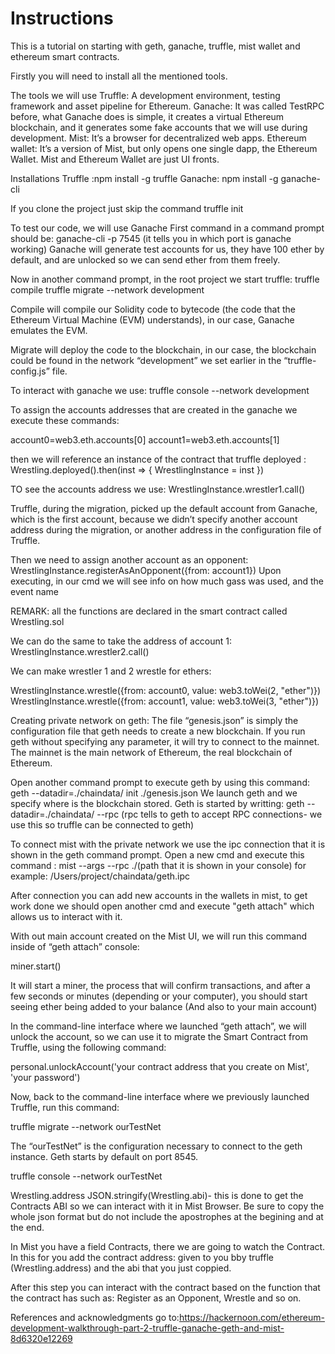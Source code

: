 # Instructions
This is a tutorial on starting with geth, ganache, truffle, mist wallet and ethereum smart contracts.

Firstly you will need to install all the mentioned tools.

The tools we will use
Truffle: A development environment, testing framework and asset pipeline for Ethereum. 
Ganache: It was called TestRPC before, what Ganache does is simple, it creates a virtual Ethereum blockchain, and it generates some fake accounts that we will use during development.
Mist: It’s a browser for decentralized web apps.
Ethereum wallet: It’s a version of Mist, but only opens one single dapp, the Ethereum Wallet. Mist and Ethereum Wallet are just UI fronts.

Installations
Truffle :npm install -g truffle
Ganache: npm install -g ganache-cli

If you clone the project just skip the command truffle init


To test our code, we will use Ganache
First command in a command prompt should be: ganache-cli -p 7545 (it tells you in which port is ganache working)
Ganache will generate test accounts for us, they have 100 ether by default, and are unlocked so we can send ether from them freely.

Now in another command prompt, in the root project we start truffle:
truffle compile
truffle migrate --network development


Compile will compile our Solidity code to bytecode (the code that the Ethereum Virtual Machine (EVM) understands), in our case, Ganache emulates the EVM.

Migrate will deploy the code to the blockchain, in our case, the blockchain could be found in the network “development” we set earlier in the “truffle-config.js” file.

To interact with ganache we use:
truffle console --network development

To assign the accounts addresses that are created in the ganache we execute these commands:

account0=web3.eth.accounts[0]
account1=web3.eth.accounts[1]



then  we will reference an instance of the contract that truffle deployed :
Wrestling.deployed().then(inst => { WrestlingInstance = inst })

TO see the accounts address we use:
WrestlingInstance.wrestler1.call()

Truffle, during the migration, picked up the default account from Ganache, which is the first account, because we didn’t specify another account address during the migration, or another address in the configuration file of Truffle.

Then we need to assign another account as an opponent:
WrestlingInstance.registerAsAnOpponent({from: account1})
Upon executing, in our cmd we will see info on how much gass was used, and the event name

REMARK: all the functions are declared in the smart contract called Wrestling.sol

We can do the same to take the address of account 1:
WrestlingInstance.wrestler2.call()

We can make wrestler 1 and 2 wrestle for ethers:

WrestlingInstance.wrestle({from: account0, value: web3.toWei(2, "ether")})
WrestlingInstance.wrestle({from: account1, value: web3.toWei(3, "ether")})


Creating private network on geth:
The file “genesis.json” is simply the configuration file that geth needs to create a new blockchain. 
If you run geth without specifying any parameter, it will try to connect to the mainnet. The mainnet is the main network of Ethereum, the real blockchain of Ethereum.

Open another command prompt to execute geth by using this command:
geth --datadir=./chaindata/ init ./genesis.json
We launch geth and  we specify where is the blockchain stored.
 Geth is started by writting: geth --datadir=./chaindata/ --rpc (rpc tells to geth to accept RPC connections- we use this so truffle can be connected to geth)

To connect mist with the private network we use the ipc connection that it is shown in the geth command prompt.
Open a new cmd and execute this command : mist --args --rpc ./(path that it is shown in your console) for example: /Users/project/chaindata/geth.ipc

After connection you can add new accounts in the wallets in mist, to get work done we should open another cmd and execute "geth attach" which allows us to interact with it.

With out main account created on the Mist UI, we will run this command inside of “geth attach” console:

miner.start()

It will start a miner, the process that will confirm transactions, and after a few seconds or minutes (depending or your computer), you should start seeing ether being added to your balance (And also to your main account)

In the command-line interface where we launched “geth attach”, we will unlock the account, so we can use it to migrate the Smart Contract from Truffle, using the following command:

personal.unlockAccount('your contract address that you create on Mist', 'your password')


Now, back to the command-line interface where we previously launched Truffle, run this command:

truffle migrate --network ourTestNet



The “ourTestNet” is the configuration necessary to connect to the geth instance. Geth starts by default on port 8545.

truffle console --network ourTestNet

Wrestling.address
JSON.stringify(Wrestling.abi)- this is done to get the Contracts ABI so we can interact with it in Mist Browser.
Be sure to copy the whole json format but do not include the apostrophes at the begining and at the end.

In Mist you have a field Contracts, there we are going to watch the Contract. 
In this for you add the contract address: given to you bby truffle (Wrestling.address) and the abi that you just coppied.

After this step you can interact with the contract based on the function that the contract has such as: Register as an Opponent, Wrestle and so on.

References and acknowledgments go to:https://hackernoon.com/ethereum-development-walkthrough-part-2-truffle-ganache-geth-and-mist-8d6320e12269

